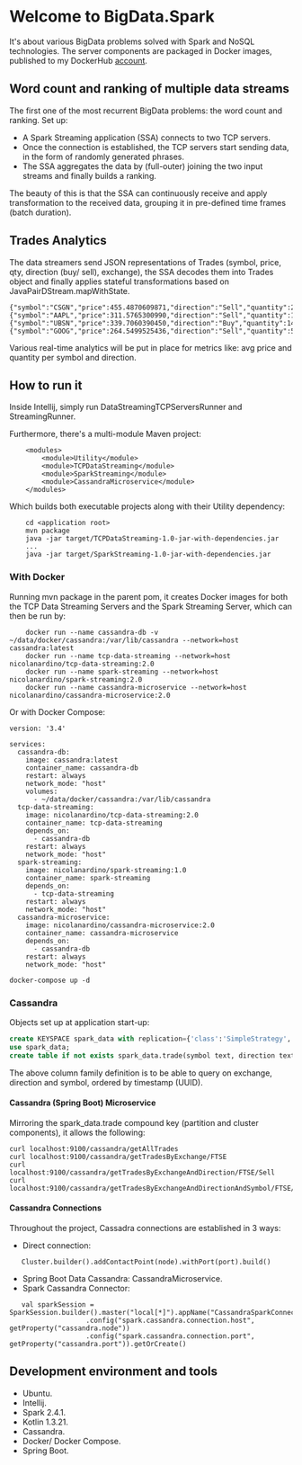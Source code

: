 # Welcome to BigData.Spark

It's about various BigData problems solved with Spark and NoSQL technologies. 
The server components are packaged in Docker images, published to my DockerHub [account](https://hub.docker.com/u/nicolanardino).

## Word count and ranking of multiple data streams
The first one of the most recurrent BigData problems: the word count and ranking.
Set up:
- A Spark Streaming application (SSA) connects to two TCP servers.
- Once the connection is established, the TCP servers start sending data, in the form of randomly generated phrases.
- The SSA aggregates the data by (full-outer) joining the two input streams and finally builds a ranking. 

The beauty of this is that the SSA can continuously receive and apply transformation to the received data, grouping it in pre-defined time frames (batch duration).

## Trades Analytics
The data streamers send JSON representations of Trades (symbol, price, qty, direction (buy/ sell), exchange), the SSA decodes them into Trades object and finally applies stateful transformations based on JavaPairDStream.mapWithState.

```
{"symbol":"CSGN","price":455.4870609871,"direction":"Sell","quantity":28,"exchange":"EUREX"}
{"symbol":"AAPL","price":311.5765300990,"direction":"Sell","quantity":14,"exchange":"FTSE"}
{"symbol":"UBSN","price":339.7060390450,"direction":"Buy","quantity":14,"exchange":"NASDAQ"}
{"symbol":"GOOG","price":264.5499525436,"direction":"Sell","quantity":59,"exchange":"FTSE"}
```
Various real-time analytics will be put in place for metrics like: avg price and quantity per symbol and direction. 

## How to run it
Inside Intellij, simply run DataStreamingTCPServersRunner and StreamingRunner.

Furthermore, there's a multi-module Maven project: 
```unix
    <modules>
        <module>Utility</module>
        <module>TCPDataStreaming</module>
        <module>SparkStreaming</module>
        <module>CassandraMicroservice</module>
    </modules>
```

Which builds both executable projects along with their Utility dependency:

```unix
    cd <application root>
    mvn package
    java -jar target/TCPDataStreaming-1.0-jar-with-dependencies.jar
    ...
    java -jar target/SparkStreaming-1.0-jar-with-dependencies.jar
```
### With Docker
Running mvn package in the parent pom, it creates Docker images for both the TCP Data Streaming Servers and the Spark Streaming Server, which can then be run by:

```unix
    docker run --name cassandra-db -v ~/data/docker/cassandra:/var/lib/cassandra --network=host cassandra:latest
    docker run --name tcp-data-streaming --network=host nicolanardino/tcp-data-streaming:2.0
    docker run --name spark-streaming --network=host nicolanardino/spark-streaming:2.0
    docker run --name cassandra-microservice --network=host nicolanardino/cassandra-microservice:2.0
```
Or with Docker Compose:

```unix
version: '3.4'

services:
  cassandra-db:
    image: cassandra:latest
    container_name: cassandra-db
    restart: always
    network_mode: "host"
    volumes:
      - ~/data/docker/cassandra:/var/lib/cassandra
  tcp-data-streaming:
    image: nicolanardino/tcp-data-streaming:2.0
    container_name: tcp-data-streaming
    depends_on:
      - cassandra-db
    restart: always
    network_mode: "host"
  spark-streaming:
    image: nicolanardino/spark-streaming:1.0
    container_name: spark-streaming
    depends_on:
      - tcp-data-streaming
    restart: always
    network_mode: "host"
  cassandra-microservice:
    image: nicolanardino/cassandra-microservice:2.0
    container_name: cassandra-microservice
    depends_on:
      - cassandra-db
    restart: always
    network_mode: "host"
```

```unix
docker-compose up -d
```

### Cassandra
Objects set up at application start-up:

```sql
create KEYSPACE spark_data with replication={'class':'SimpleStrategy', 'replication_factor':1};
use spark_data;
create table if not exists spark_data.trade(symbol text, direction text, quantity int, price double, exchange text, timestamp timeuuid, primary key (exchange, direction, symbol, timestamp));

```
The above column family definition is to be able to query on exchange, direction and symbol, ordered by timestamp (UUID). 

#### Cassandra (Spring Boot) Microservice
Mirroring the spark_data.trade compound key (partition and cluster components), it allows the following:

```unix
curl localhost:9100/cassandra/getAllTrades
curl localhost:9100/cassandra/getTradesByExchange/FTSE
curl localhost:9100/cassandra/getTradesByExchangeAndDirection/FTSE/Sell
curl localhost:9100/cassandra/getTradesByExchangeAndDirectionAndSymbol/FTSE/Buy/UBS
```

#### Cassandra Connections

Throughout the project, Cassadra connections are established in 3 ways:

- Direct connection:
 ```unix 
    Cluster.builder().addContactPoint(node).withPort(port).build()
 ```
- Spring Boot Data Cassandra: CassandraMicroservice.
- Spark Cassandra Connector: 
 ```unix 
    val sparkSession = SparkSession.builder().master("local[*]").appName("CassandraSparkConnector")
                    .config("spark.cassandra.connection.host", getProperty("cassandra.node"))
                    .config("spark.cassandra.connection.port", getProperty("cassandra.port")).getOrCreate()
 ```


## Development environment and tools
- Ubuntu.
- Intellij.
- Spark 2.4.1. 
- Kotlin 1.3.21. 
- Cassandra.
- Docker/ Docker Compose.
- Spring Boot. 
